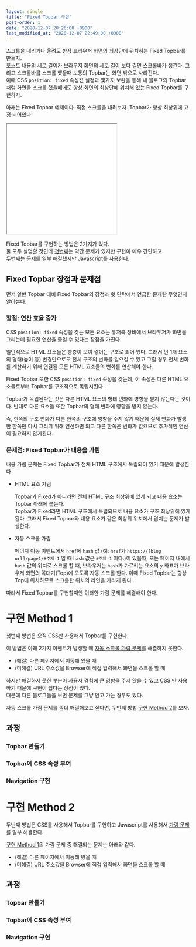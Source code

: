 ```yaml
---
layout: single
title: "Fixed Topbar 구현"
post-order: 1
date: "2020-12-07 20:26:00 +0900"
last_modified_at: "2020-12-07 22:49:00 +0900"
---
```

스크롤을 내리거나 올려도 항상 브라우저 화면의 최상단에 위치하는 Fixed Topbar를 만들자.<br/>
포스트 내용의 세로 길이가 브라우저 화면의 세로 길이 보다 길면 스크롤바가 생긴다.
그리고 스크롤바를 스크롤 했을때 보통의 Topbar는 화면 밖으로 사라진다.<br/>
이때 CSS `position: fixed` 속성값 설정과 몇가지 보완을 통해
내 블로그의 Topbar 처럼 화면을 스크롤 했을때에도 항상 화면의 최상단에 위치해 있는 Fixed Topbar를 구현하자.

아래는 Fixed Topbar 예제이다. 직접 스크롤을 내려보자. Topbar가 항상 최상위에 고정 되어있다.

<iframe class="width-80-100" style="height: 300px;"
        src="/assets/iframes/fixed_topbar.html">Fixed Topbar Example</iframe>

Fixed Topbar를 구현하는 방법은 2가지가 있다.<br/>
둘 모두 설명할 것인데 [첫번째](#구현-method-1)는 약간 문제가 있지만 구현이 매우 간단하고<br/>
[두번째](#구현-method-2)는 문제를 일부 해결했지만 Javascript를 사용한다.

## Fixed Topbar 장점과 문제점

먼저 일반 Topbar 대비 Fixed Topbar의 장점과 윗 단락에서 언급한 문제란 무엇인지 알아본다.

### 장점: 연산 효율 증가

CSS `position: fixed` 속성을 갖는 모든 요소는
유저측 장비에서 브라우저가 화면을 그리는데 필요한 연산을 줄일 수 있다는 장점을 가진다.

일반적으로 HTML 요소들은 층층이 모여 쌓이는 구조로 되어 있다.
그래서 단 1개 요소의 형태(높이 등) 변경만으로도 전체 구조의 변화를 일으킬 수 있고
그럴 경우 전체 변화를 계산하기 위해 연결된 모든 HTML 요소들의 변화를 연산해야 한다.

Fixed Topbar 또한 CSS `position: fixed` 속성을 갖는데,
이 속성은 다른 HTML 요소들로부터 Topbar를 구조적으로 독립시킨다.

Topbar가 독립된다는 것은 다른 HTML 요소의 형태 변화에 영향을 받지 않는다는 것이다.
반대로 다른 요소들 또한 Topbar의 형태 변화에 영향을 받지 않는다.

즉, 한쪽의 구조 변화가 다른 한쪽의 구조에 영향을 주지 않기 때문에
실제 변화가 발생한 한쪽만 다시 그리기 위해 연산하면 되고
다른 한쪽은 변화가 없으므로 추가적인 연산이 필요하지 않게된다.

### 문제점: Fixed Topbar가 내용을 가림

내용 가림 문제는 Fixed Topbar가 전체 HTML 구조에서 독립되어 있기 때문에 발생한다.

* HTML 요소 가림

    Topbar가 Fixed가 아니라면 전체 HTML 구조 최상위에 있게 되고
    내용 요소는 Topbar 아래에 붙는다.<br/>
    Topbar가 Fixed라면 HTML 구조에서 독립되므로 내용 요소가 구조 최상위에 있게 된다.
    그래서 Fixed Topbar와 내용 요소가 같은 최상위 위치에서 겹치는 문제가 발생한다.

* 자동 스크롤 가림

    페이지 이동 이벤트에서 `href`에 `hash` 값
    (예: `href`가 `https://[blog url]/page1/#주제-1` 일 때 `hash` 값은 `#주제-1` 이다.)이 있을때,
    또는 페이지 내에서 `hash` 값의 위치로 스크롤 할 때,
    브라우저는 `hash`가 가르키는 요소의 y 좌표가
    브라우저 화면의 꼭대기(Top)에 오도록 자동 스크롤 한다.
    이때 Fixed Topbar는 항상 Top에 위치하므로 스크롤한 위치의 라인을 가리게 된다.

따라서 Fixed Topbar를 구현할때엔 이러한 가림 문제를 해결해야 한다.

# 구현 Method 1

첫번째 방법은 오직 CSS만 사용해서 Topbar를 구현한다.

이 방법은 아래 2가지 이벤트가 발생할 때 [자동 스크롤 가림 문제](#문제점-fixed-topbar가-내용을-가림)를 해결하지 못한다.<br/>
* (해결) 다른 페이지에서 이동해 왔을 때
* (미해결) URL 주소값을 Browser에 직접 입력해서 화면을 스크롤 할 때

하지만 해결하지 못한 부분이 사용자 경험에 큰 영향을 주지 않을 수 있고
CSS 만 사용하기 때문에 구현이 쉽다는 장점이 있다.<br/>
때문에 다른 블로그들을 보면 문제를 그냥 안고 가는 경우도 있다.

자동 스크롤 가림 문제를 좀더 해결해보고 싶다면, 두번째 방법 [구현 Method 2](#구현-method-2)를 보자.

## 과정

### Topbar 만들기

### Topbar에 CSS 속성 부여

### Navigation 구현

# 구현 Method 2

두번째 방법은 CSS를 사용해서 Topbar를 구현하고 Javascript를 사용해서
[가림 문제](#문제점-fixed-topbar가-내용을-가림)를 일부 해결한다.

[구현 Method 1](#구현-method-1)의 가림 문제 중 해결되는 문제는 아래와 같다.<br/>
* (해결) 다른 페이지에서 이동해 왔을 때
* (미해결) URL 주소값을 Browser에 직접 입력해서 화면을 스크롤 할 때

## 과정

### Topbar 만들기

### Topbar에 CSS 속성 부여

### Navigation 구현
